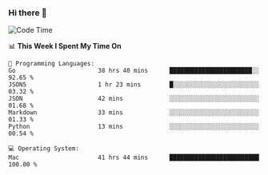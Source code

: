 ### Hi there 👋

<!--
**CrazyCollin/crazycollin** is a ✨ _special_ ✨ repository because its `README.md` (this file) appears on your GitHub profile.

Here are some ideas to get you started:

- 🔭 I’m currently working on ...
- 🌱 I’m currently learning ...
- 👯 I’m looking to collaborate on ...
- 🤔 I’m looking for help with ...
- 💬 Ask me about ...
- 📫 How to reach me: ...
- 😄 Pronouns: ...
- ⚡ Fun fact: ...
-->

<!--START_SECTION:waka-->
![Code Time](http://img.shields.io/badge/Code%20Time-4%2C788%20hrs%2030%20mins-blue)

📊 **This Week I Spent My Time On** 

```text
💬 Programming Languages: 
Go                       38 hrs 40 mins      ███████████████████████░░   92.65 % 
JSON5                    1 hr 23 mins        █░░░░░░░░░░░░░░░░░░░░░░░░   03.32 % 
JSON                     42 mins             ░░░░░░░░░░░░░░░░░░░░░░░░░   01.68 % 
Markdown                 33 mins             ░░░░░░░░░░░░░░░░░░░░░░░░░   01.33 % 
Python                   13 mins             ░░░░░░░░░░░░░░░░░░░░░░░░░   00.54 % 

💻 Operating System: 
Mac                      41 hrs 44 mins      █████████████████████████   100.00 % 
```


<!--END_SECTION:waka-->
